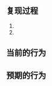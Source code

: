 <!-- Title 格式：[bug] Bug 描述 -->

## 复现过程

1. 
2. 

## 当前的行为

<!-- 当前版本存在的问题行为 -->

## 预期的行为

<!-- 正常应当有怎样的行为 -->
